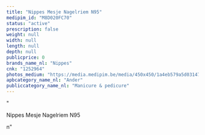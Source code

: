 ```yaml
---
title: "Nippes Mesje Nagelriem N95"
medipim_id: "M8D020FC70"
status: "active"
prescription: false
weight: null
width: null
length: null
depth: null
publicprice: 0
brands_name_nl: "Nippes"
cnk: "1252964"
photos_medium: "https://media.medipim.be/media/450x450/1a4eb579a5d031479bd1586e3ec72965.jpg"
apbcategory_name_nl: "Ander"
publiccategory_name_nl: "Manicure & pedicure"
---
```

"<p>Nippes Mesje Nagelriem N95</p>n"
